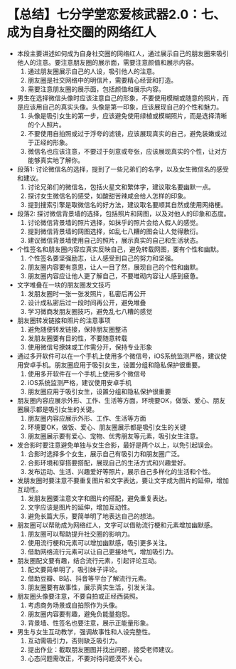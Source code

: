 # 【总结】七分学堂恋爱核武器2.0：七、成为自身社交圈的网络红人

-   本段主要讲述如何成为自身社交圈的网络红人，通过展示自己的朋友圈来吸引他人的注意。要注意朋友圈的展示面，需要注意颜值和展示内容。
    1.  通过朋友圈展示自己的人设，吸引他人的注意。
    2.  朋友圈是社交网络中的明信片，需要精心经营和打造。
    3.  需要注意朋友圈的展示面，包括颜值和展示内容。
-   男生在选择微信头像时应该注意自己的形象，不要使用模糊或随意的照片，而是应该用自己的真实头像。头像是第一印象，应该展现自己的个性和魅力。
    1.  头像是吸引女生的第一步，应该避免使用绿植或模糊照片，而是选择清晰的个人照片。
    2.  不要使用自拍照或过于浮夸的滤镜，应该展现真实的自己，避免装嫩或过于正经的形象。
    3.  微信名也应该注意，不要过于刻意或夸张，应该展现真实的个性，让对方能够真实地了解你。
-   段落1: 讨论微信名的选择，提到了一些兄弟们的名字，以及女生微信名的感受和建议。
    1.  讨论兄弟们的微信名，包括火星文和繁体字，建议取名要幽默一点。
    2.  探讨女生微信名的感受，如酸甜苦辣咸会给人怎样的印象。
    3.  提到搜索引擎是取微信名的好方法，建议取名要顺其自然或使用网络梗。
-   段落2: 探讨微信背景墙的选择，包括照片和网图，以及对他人的印象和态度。
    1.  讨论微信背景墙的照片选择，如抹乎的照片会给人假人的感觉。
    2.  提到微信背景墙的网图选择，如乱七八糟的图会让人觉得敷衍。
    3.  建议微信背景墙使用自己的照片，展示真实的自己和生活状态。
-   个性签名和朋友圈内容应真实反映自己，避免转载网图，要有个性和幽默。
    1.  个性签名要坚强励志，让人感受到自己的努力和坚强。
    2.  朋友圈内容要有意思，让人一目了然，展现自己的个性和幽默。
    3.  朋友圈内容应让他人更了解自己，不要堆砌内容让人感到疲惫。
-   文字堆叠在一块的朋友圈发文技巧
    1.  发朋友圈时一张一张发照片，私密后再公开
    2.  设计成私密后过一段时间再公开，避免堆叠
    3.  学习微商发朋友圈技巧，避免乱七八糟的感觉
-   朋友圈转发链接和照片的注意事项
    1.  避免随便转发链接，保持朋友圈整洁
    2.  发朋友圈要有目的性，不要随意转载
    3.  使用微信号撩妹或工作需分开，保持专业形象
-   通过多开软件可以在一个手机上使用多个微信号，iOS系统监测严格，建议使用安卓手机。朋友圈应用于吸引女生，设置分组和隐私保护很重要。
    1.  使用多开软件在一个手机上使用多个微信号
    2.  iOS系统监测严格，建议使用安卓手机
    3.  朋友圈应用于吸引女生，设置分组和隐私保护很重要
-   朋友圈内容应展示外形、工作、生活等方面，环境要OK，做饭、爱心、朋友圈展示都是吸引女生的关键。
    1.  朋友圈内容应展示外形、工作、生活等方面
    2.  环境要OK，做饭、爱心、朋友圈展示都是吸引女生的关键
    3.  朋友圈展示要有爱心、宠物、优秀朋友等元素，吸引女生注意。
-   发合影时要注意避免单独与女生合影，最好是两个以上，以免引起误会。
    1.  合影时选择多个女生，展示自己有吸引力和朋友圈广泛。
    2.  合影环境和穿搭要搭配，展现自己的生活方式和兴趣爱好。
    3.  发布运动、生活、兴趣爱好等照片，展示自己多样化的生活和个性。
-   发朋友圈时要注意不要重复图片和文字表达，要让文字成为图片的延伸，增加互动性。
    1.  发朋友圈要注意文字和图片的搭配，避免重复表达。
    2.  文字应该是图片的延伸，增加互动性。
    3.  避免长篇大乐，要简单明了地表达自己的想法。
-   朋友圈可以帮助成为网络红人，文字可以借助流行梗和元素增加幽默感。
    1.  朋友圈可以帮助提升社交圈的影响力。
    2.  使用流行梗和元素可以增加幽默感，吸引更多关注。
    3.  借助网络流行元素可以让自己更接地气，增加吸引力。
-   朋友圈配文要有趣，结合流行元素，引起评论互动。
    1.  配文要简单明了，吸引妹子评论。
    2.  借助豆瓣、B站、抖音等平台了解流行元素。
    3.  朋友圈要有故事性，展示真实生活，引发关注。
-   朋友圈头像要注意，不要自拍或正经西装照。
    1.  考虑商务场景或自拍照作为头像。
    2.  朋友圈内容要有趣，避免负能量抱怨。
    3.  背景墙、性签名也要注意，展示正能量形象。
-   男生与女生互动教学，强调故事性和人设完整性。
    1.  互动需吸引力，否则缺乏吸引力。
    2.  提出作业：截取朋友圈图并找出问题，接受老师建议。
    3.  心态问题需改正，不要对待问题漠不关心。